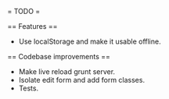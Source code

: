 = TODO =

== Features ==

* Use localStorage and make it usable offline.

== Codebase improvements ==

* Make live reload grunt server.
* Isolate edit form and add form classes.
* Tests.
